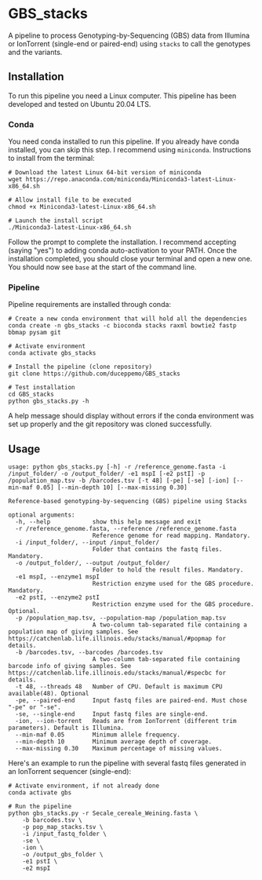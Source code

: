 # GBS_stacks
A pipeline to process Genotyping-by-Sequencing (GBS) data from Illumina or IonTorrent (single-end or paired-end) using `stacks` to call the genotypes and the variants.
## Installation
To run this pipeline you need a Linux computer. This pipeline has been developed and tested on Ubuntu 20.04 LTS.
### Conda
You need conda installed to run this pipeline. If you already have conda installed, you can skip this step. I recommend using `miniconda`. Instructions to install from the terminal:
```
# Download the latest Linux 64-bit version of miniconda
wget https://repo.anaconda.com/miniconda/Miniconda3-latest-Linux-x86_64.sh

# Allow install file to be executed
chmod +x Miniconda3-latest-Linux-x86_64.sh

# Launch the install script
./Miniconda3-latest-Linux-x86_64.sh
```
Follow the prompt to complete the installation. I recommend accepting (saying "yes") to adding conda auto-activation to your PATH. Once the installation completed, you should close your terminal and open a new one. You should now see `base` at the start of the command line.
### Pipeline
Pipeline requirements are installed through conda:
```
# Create a new conda environment that will hold all the dependencies
conda create -n gbs_stacks -c bioconda stacks raxml bowtie2 fastp bbmap pysam git

# Activate environment
conda activate gbs_stacks

# Install the pipeline (clone repository)
git clone https://github.com/duceppemo/GBS_stacks

# Test installation
cd GBS_stacks
python gbs_stacks.py -h
```
A help message should display without errors if the conda environment was set up properly and the git repository was cloned successfully.
## Usage
```
usage: python gbs_stacks.py [-h] -r /reference_genome.fasta -i /input_folder/ -o /output_folder/ -e1 mspI [-e2 pstI] -p /population_map.tsv -b /barcodes.tsv [-t 48] [-pe] [-se] [-ion] [--min-maf 0.05] [--min-depth 10] [--max-missing 0.30]

Reference-based genotyping-by-sequencing (GBS) pipeline using Stacks

optional arguments:
  -h, --help            show this help message and exit
  -r /reference_genome.fasta, --reference /reference_genome.fasta
                        Reference genome for read mapping. Mandatory.
  -i /input_folder/, --input /input_folder/
                        Folder that contains the fastq files. Mandatory.
  -o /output_folder/, --output /output_folder/
                        Folder to hold the result files. Mandatory.
  -e1 mspI, --enzyme1 mspI
                        Restriction enzyme used for the GBS procedure. Mandatory.
  -e2 pstI, --enzyme2 pstI
                        Restriction enzyme used for the GBS procedure. Optional.
  -p /population_map.tsv, --population-map /population_map.tsv
                        A two-column tab-separated file containing a population map of giving samples. See https://catchenlab.life.illinois.edu/stacks/manual/#popmap for details.
  -b /barcodes.tsv, --barcodes /barcodes.tsv
                        A two-column tab-separated file containing barcode info of giving samples. See https://catchenlab.life.illinois.edu/stacks/manual/#specbc for details.
  -t 48, --threads 48   Number of CPU. Default is maximum CPU available(48). Optional
  -pe, --paired-end     Input fastq files are paired-end. Must chose "-pe" or "-se".
  -se, --single-end     Input fastq files are single-end.
  -ion, --ion-torrent   Reads are from IonTorrent (different trim parameters). Default is Illumina.
  --min-maf 0.05        Minimum allele frequency.
  --min-depth 10        Minimum average depth of coverage.
  --max-missing 0.30    Maximum percentage of missing values.
```
Here's an example to run the pipeline with several fastq files generated in an IonTorrent sequencer (single-end):
```
# Activate environment, if not already done
conda activate gbs

# Run the pipeline
python gbs_stacks.py -r Secale_cereale_Weining.fasta \
    -b barcodes.tsv \
    -p pop_map_stacks.tsv \
    -i /input_fastq_folder \
    -se \
    -ion \
    -o /output_gbs_folder \
    -e1 pstI \
    -e2 mspI
```
